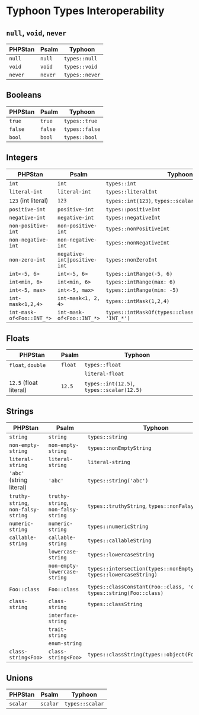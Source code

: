 # Typhoon Types Interoperability

## `null`, `void`, `never`

| PHPStan | Psalm   | Typhoon        |
|---------|---------|----------------|
| `null`  | `null`  | `types::null`  |
| `void`  | `void`  | `types::void`  |
| `never` | `never` | `types::never` |

## Booleans

| PHPStan | Psalm   | Typhoon        |
|---------|---------|----------------|
| `true`  | `true`  | `types::true`  |
| `false` | `false` | `types::false` |
| `bool`  | `bool`  | `types::bool`  |

## Integers

| PHPStan                   | Psalm                        | Typhoon                                                      |
|---------------------------|------------------------------|--------------------------------------------------------------|
| `int`                     | `int`                        | `types::int`                                                 |
| `literal-int`             | `literal-int`                | `types::literalInt`                                          |
| `123` (int literal)       | `123`                        | `types::int(123)`, `types::scalar(123)`                      |
| `positive-int`            | `positive-int`               | `types::positiveInt`                                         |
| `negative-int`            | `negative-int`               | `types::negativeInt`                                         |
| `non-positive-int`        | `non-positive-int`           | `types::nonPositiveInt`                                      |
| `non-negative-int`        | `non-negative-int`           | `types::nonNegativeInt`                                      |
| `non-zero-int`            | `negative-int\|positive-int` | `types::nonZeroInt`                                          |
| `int<-5, 6>`              | `int<-5, 6>`                 | `types::intRange(-5, 6)`                                     |
| `int<min, 6>`             | `int<min, 6>`                | `types::intRange(max: 6)`                                    |
| `int<-5, max>`            | `int<-5, max>`               | `types::intRange(min: -5)`                                   |
| `int-mask<1,2,4>`         | `int-mask<1, 2, 4>`          | `types::intMask(1,2,4)`                                      |
| `int-mask-of<Foo::INT_*>` | `int-mask-of<Foo::INT_*>`    | `types::intMaskOf(types::classConstant(Foo::class, 'INT_*')` |

## Floats

| PHPStan                | Psalm   | Typhoon                                   |
|------------------------|---------|-------------------------------------------|
| `float`, `double`      | `float` | `types::float`                            |
|                        |         | `literal-float`                           |
| `12.5` (float literal) | `12.5`  | `types::int(12.5)`, `types::scalar(12.5)` |

## Strings

| PHPStan                             | Psalm                               | Typhoon                                                                  |
|-------------------------------------|-------------------------------------|--------------------------------------------------------------------------|
| `string`                            | `string`                            | `types::string`                                                          |
| `non-empty-string`                  | `non-empty-string`                  | `types::nonEmptyString`                                                  |
| `literal-string`                    | `literal-string`                    | `literal-string`                                                         |
| `'abc'` (string literal)            | `'abc'`                             | `types::string('abc')`                                                   |
| `truthy-string`, `non-falsy-string` | `truthy-string`, `non-falsy-string` | `types::truthyString`, `types::nonFalsyString`                           |
| `numeric-string`                    | `numeric-string`                    | `types::numericString`                                                   |
| `callable-string`                   | `callable-string`                   | `types::callableString`                                                  |
|                                     | `lowercase-string`                  | `types::lowercaseString`                                                 |
|                                     | `non-empty-lowercase-string`        | `types::intersection(types::nonEmptyString, types::lowercaseString)`     |
| `Foo::class`                        | `Foo::class`                        | `types::classConstant(Foo::class, 'class')`, `types::string(Foo::class)` |
| `class-string`                      | `class-string`                      | `types::classString`                                                     |
|                                     | `interface-string`                  |                                                                          |
|                                     | `trait-string`                      |                                                                          |
|                                     | `enum-string`                       |                                                                          |
| `class-string<Foo>`                 | `class-string<Foo>`                 | `types::classString(types::object(Foo::class))`                          |

## Unions

| PHPStan  | Psalm    | Typhoon         |
|----------|----------|-----------------|
| `scalar` | `scalar` | `types::scalar` |
